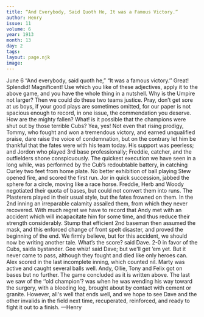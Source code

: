 ```yaml
---
title: “And Everybody, Said Quoth He, It was a Famous Victory.”
author: Henry
issue: 11
volume: 6
year: 1913
month: 13
day: 2
tags:
layout: page.njk
image:
---
```

June 6   “And everybody, said quoth he,” “It was a famous victory.’’    Great! Splendid! Magnificent! Use which you like of these adjectives, apply it to the above game, and you have the whole thing in a nutshell.    Why is the Umpire not larger? Then we could do these two teams justice. Pray, don’t get sore at us boys, if your good plays are sometimes omitted, for our paper is not spacious enough to record, in one issue, the commendation you deserve.    How are the mighty fallen? What! is it possible that the champions were shut out by those terrible Cubs? Yea, yes! Not even that rising prodigy, Tommy, who fought and won a tremendous victory, and earned unqualified praise, dare raise the voice of condemnation, but on the contrary let him be thankful that the fates were with his team today. His support was peerless; and Jordon who played 3rd base professionally; Freddie, catcher, and the outfielders shone conspicuously. The quickest execution we have seen in a long while, was performed by the Cub’s redoubtable battery, in catching Curley two feet from home plate. No better exhibition of ball playing Stew opened fire, and scored the first run. Jor in quick succession, jabbed the sphere for a circle, moving like a race horse. Freddie, Herb and Woody negotiated their quota of bases, but could not convert them into runs. The Plasterers played in their usual style, but the fates frowned on them. In the 2nd inning an irreparable calamity assailed them, from which they never recovered. With much regret we have to record that Andy met with an accident which will incapacitate him for some time, and thus reduce their strength considerably. Stump that efficient 2nd baseman then assumed the mask, and this enforced change of front spelt disaster, and proved the beginning of the end. We firmly believe, but for this accident, we should now be writing another tale. What’s the score? said Dave. 2-0 in favor of the Cubs, saida bystander. Gee whiz! said Dave; but we'll get ’em yet. But it never came to pass, although they fought and died like only heroes can.   Alex scored in the last incomplete inning, which counted nil. Marty was active and caught several balls well. Andy, Ollie, Tony and Felix got on bases but no further. The game concluded as it is written above. The last we saw of the ‘‘old champion’? was when he was wending his way toward the surgery, with a bleeding leg, brought about by contact with cement or granite. However, all's well that ends well, and we hope to see Dave and the other invalids in the field next time, recuperated, reinforced, and ready to fight it out to a finish. —Henry 




